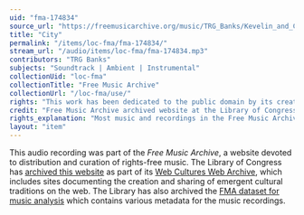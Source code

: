 ```yaml
---
uid: "fma-174834"
source_url: "https://freemusicarchive.org/music/TRG_Banks/Kevelin_and_Chestnuts_Adventures/City_1902"
title: "City"
permalink: "/items/loc-fma/fma-174834/"
stream_url: "/audio/items/loc-fma/fma-174834.mp3"
contributors: "TRG Banks"
subjects: "Soundtrack | Ambient | Instrumental"
collectionUid: "loc-fma"
collectionTitle: "Free Music Archive"
collectionUrl: "/loc-fma/use/"
rights: "This work has been dedicated to the public domain by its creator, thus is free to use and reuse without restriction. You can copy, modify, distribute and perform the work, even for commercial purposes, all without asking permission. Attribution is recommended but not required."
credit: "Free Music Archive archived website at the Library of Congress, Web Archives Division."
rights_explanation: "Most music and recordings in the Free Music Archive are not in the public domain. However, Citizen DJ provides a subset of recordings from the Free Music Archive that were published under a Public domain dedication license by their creators, thus are in the public domain."
layout: "item"
---
```


This audio recording was part of the _Free Music Archive_, a website devoted to distribution and curation of rights-free music. The Library of Congress has [archived this website](https://www.loc.gov/item/lcwaN0026492/) as part of its [Web Cultures Web Archive](https://www.loc.gov/collections/web-cultures-web-archive/about-this-collection/), which includes sites documenting the creation and sharing of emergent cultural traditions on the web. The Library has also archived the [FMA dataset for music analysis](https://catalog.loc.gov/vwebv/search?searchCode=LCCN&searchArg=2018655052&searchType=1&permalink=y) which contains various metadata for the music recordings.